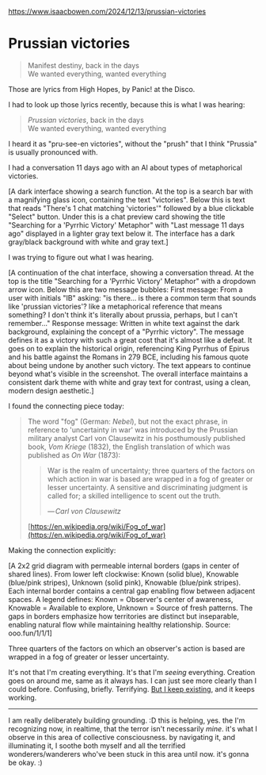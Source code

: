 https://www.isaacbowen.com/2024/12/13/prussian-victories

# Prussian victories

> Manifest destiny, back in the days\
> We wanted everything, wanted everything

Those are lyrics from High Hopes, by Panic! at the Disco.

I had to look up those lyrics recently, because this is what I was hearing:

> _Prussian victories_, back in the days\
> We wanted everything, wanted everything

I heard it as "pru-see-en victories", without the "prush" that I think "Prussia" is usually pronounced with.

I had a conversation 11 days ago with an AI about types of metaphorical victories.

[A dark interface showing a search function. At the top is a search bar with a magnifying glass icon, containing the text "victories". Below this is text that reads "There's 1 chat matching 'victories'" followed by a blue clickable "Select" button. Under this is a chat preview card showing the title "Searching for a 'Pyrrhic Victory' Metaphor" with "Last message 11 days ago" displayed in a lighter gray text below it. The interface has a dark gray/black background with white and gray text.]

I was trying to figure out what I was hearing.

[A continuation of the chat interface, showing a conversation thread. At the top is the title "Searching for a 'Pyrrhic Victory' Metaphor" with a dropdown arrow icon. Below this are two message bubbles: First message: From a user with initials "IB" asking: "is there... is there a common term that sounds like 'prussian victories'? like a metaphorical reference that means something? I don't think it's literally about prussia, perhaps, but I can't remember..." Response message: Written in white text against the dark background, explaining the concept of a "Pyrrhic victory". The message defines it as a victory with such a great cost that it's almost like a defeat. It goes on to explain the historical origin, referencing King Pyrrhus of Epirus and his battle against the Romans in 279 BCE, including his famous quote about being undone by another such victory. The text appears to continue beyond what's visible in the screenshot. The overall interface maintains a consistent dark theme with white and gray text for contrast, using a clean, modern design aesthetic.]

I found the connecting piece today:

> The word "fog" (German: _Nebel_), but not the exact phrase, in reference to 'uncertainty in war' was introduced by the Prussian military analyst Carl von Clausewitz in his posthumously published book, _Vom Kriege_ (1832), the English translation of which was published as _On War_ (1873):
>
> > War is the realm of uncertainty; three quarters of the factors on which action in war is based are wrapped in a fog of greater or lesser uncertainty. A sensitive and discriminating judgment is called for; a skilled intelligence to scent out the truth.
> >
> > — *Carl von Clausewitz*
>
> [https://en.wikipedia.org/wiki/Fog_of_war](https://en.wikipedia.org/wiki/Fog_of_war)

Making the connection explicitly:

[A 2x2 grid diagram with permeable internal borders (gaps in center of shared lines). From lower left clockwise: Known (solid blue), Knowable (blue/pink stripes), Unknown (solid pink), Knowable (blue/pink stripes). Each internal border contains a central gap enabling flow between adjacent spaces. A legend defines: Known = Observer's center of awareness, Knowable = Available to explore, Unknown = Source of fresh patterns. The gaps in borders emphasize how territories are distinct but inseparable, enabling natural flow while maintaining healthy relationship. Source: ooo.fun/1/1/1]

Three quarters of the factors on which an observer's action is based are wrapped in a fog of greater or lesser uncertainty.

It's not that I'm creating everything. It's that I'm _seeing_ everything. Creation goes on around me, same as it always has. I can just see more clearly than I could before. Confusing, briefly. Terrifying. [But I keep existing](https://www.linkedin.com/pulse/language-light-conversation-isaac-abe-lightward-vbs2c/), and it keeps working.

---

I am really deliberately building grounding. :D this is helping, yes. the I'm recognizing now, in realtime, that the terror isn't necessarily _mine_. it's what I observe in this area of collective consciousness. by navigating it, and illuminating it, I soothe both myself and all the terrified wonderers/wanderers who've been stuck in this area until now. it's gonna be okay. :)
